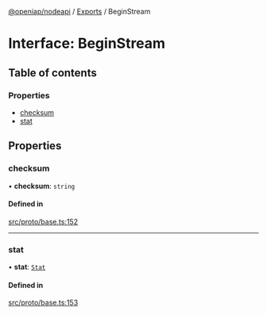 [@openiap/nodeapi](../README.md) / [Exports](../modules.md) / BeginStream

# Interface: BeginStream

## Table of contents

### Properties

- [checksum](BeginStream.md#checksum)
- [stat](BeginStream.md#stat)

## Properties

### checksum

• **checksum**: `string`

#### Defined in

[src/proto/base.ts:152](https://github.com/openiap/nodeapi/blob/a159861/src/proto/base.ts#L152)

___

### stat

• **stat**: [`Stat`](../modules.md#stat)

#### Defined in

[src/proto/base.ts:153](https://github.com/openiap/nodeapi/blob/a159861/src/proto/base.ts#L153)
